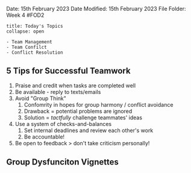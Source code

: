 Date: 15th February 2023
Date Modified: 15th February 2023
File Folder: Week 4
#FOD2  

```ad-abstract
title: Today's Topics
collapse: open

- Team Management
- Team Confilct
- Conflict Resolution

```

## 5 Tips for Successful Teamwork 

1. Praise and credit when tasks are completed well
2. Be available - reply to texts/emails
3. Avoid "Group Think"
	1. Confomrity in hopes for group harmony / conflict avoidance
	2. Drawback = potential problems are ignored
	3. Solution = *tactfully* challenge teammates' ideas
4. Use a system of checks-and-balances
	1. Set internal deadlines and review each other's work
	2. Be accountable!
5. Be open to feedback > don't take criticism personally!

## Group Dysfunciton Vignettes

